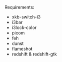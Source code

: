 Requirements:

- xkb-switch-i3
- i3bar
- i3lock-color
- picom
- feh
- dunst
- flameshot
- redshift & redshift-gtk
